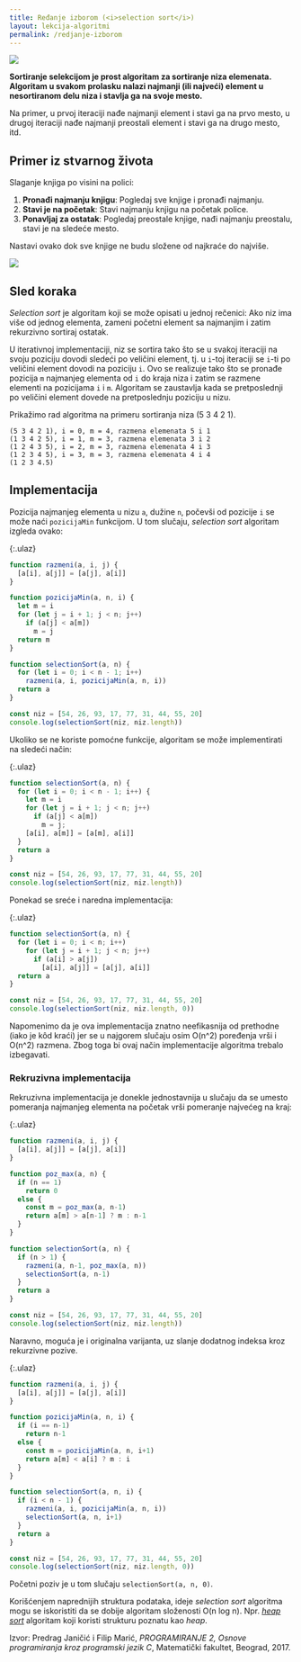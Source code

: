 ```yaml
---
title: Ređanje izborom (<i>selection sort</i>)
layout: lekcija-algoritmi
permalink: /redjanje-izborom
---
```


![](https://upload.wikimedia.org/wikipedia/commons/b/b0/Selection_sort_animation.gif)

**Sortiranje selekcijom je prost algoritam za sortiranje niza elemenata. Algoritam u svakom prolasku nalazi najmanji (ili najveći) element u nesortiranom delu niza i stavlja ga na svoje mesto.**

Na primer, u prvoj iteraciji nađe najmanji element i stavi ga na prvo mesto, u drugoj iteraciji nađe najmanji preostali element i stavi ga na drugo mesto, itd.

## Primer iz stvarnog života

Slaganje knjiga po visini na polici:

1. **Pronađi najmanju knjigu**: Pogledaj sve knjige i pronađi najmanju.
2. **Stavi je na početak**: Stavi najmanju knjigu na početak police.
3. **Ponavljaj za ostatak**: Pogledaj preostale knjige, nađi najmanju preostalu, stavi je na sledeće mesto.

Nastavi ovako dok sve knjige ne budu složene od najkraće do najviše.

![](https://upload.wikimedia.org/wikipedia/commons/thumb/3/39/A_small_bookshelf.jpg/640px-A_small_bookshelf.jpg)

## Sled koraka

*Selection sort* je algoritam koji se može opisati u jednoj rečenici: Ako niz ima više od jednog elementa, zameni početni element sa najmanjim i zatim rekurzivno sortiraj ostatak.

U iterativnoj implementaciji, niz se sortira tako što se u svakoj iteraciji na svoju poziciju dovodi sledeći po veličini element, tj. u `i`-toj iteraciji se `i`-ti po veličini element dovodi na poziciju `i`. Ovo se realizuje tako što se pronađe pozicija `m` najmanjeg elementa od `i` do kraja niza i zatim se razmene elementi na pozicijama `i` i `m`. Algoritam se zaustavlja kada se pretposlednji po veličini element dovede na pretposlednju poziciju u nizu.

Prikažimo rad algoritma na primeru sortiranja niza (5 3 4 2 1).

```
(5 3 4 2 1), i = 0, m = 4, razmena elemenata 5 i 1
(1 3 4 2 5), i = 1, m = 3, razmena elemenata 3 i 2
(1 2 4 3 5), i = 2, m = 3, razmena elemenata 4 i 3
(1 2 3 4 5), i = 3, m = 3, razmena elemenata 4 i 4
(1 2 3 4.5)
```

## Implementacija

Pozicija najmanjeg elementa u nizu `a`,  dužine `n`, počevši od pozicije `i` se može naći `pozicijaMin` funkcijom. U tom slučaju, *selection sort* algoritam izgleda ovako:

{:.ulaz}
```js
function razmeni(a, i, j) {
  [a[i], a[j]] = [a[j], a[i]]
}

function pozicijaMin(a, n, i) {
  let m = i
  for (let j = i + 1; j < n; j++)
    if (a[j] < a[m])
      m = j
  return m
}

function selectionSort(a, n) {
  for (let i = 0; i < n - 1; i++)
    razmeni(a, i, pozicijaMin(a, n, i))
  return a
}

const niz = [54, 26, 93, 17, 77, 31, 44, 55, 20]
console.log(selectionSort(niz, niz.length))
```

Ukoliko se ne koriste pomoćne funkcije, algoritam se može implementirati na sledeći način:

{:.ulaz}
```js
function selectionSort(a, n) {
  for (let i = 0; i < n - 1; i++) {
    let m = i
    for (let j = i + 1; j < n; j++)
      if (a[j] < a[m])
        m = j;
    [a[i], a[m]] = [a[m], a[i]]
  }
  return a
}

const niz = [54, 26, 93, 17, 77, 31, 44, 55, 20]
console.log(selectionSort(niz, niz.length))
```

Ponekad se sreće i naredna implementacija:

{:.ulaz}
```js
function selectionSort(a, n) {
  for (let i = 0; i < n; i++)
    for (let j = i + 1; j < n; j++)
      if (a[i] > a[j])
        [a[i], a[j]] = [a[j], a[i]]
  return a
}

const niz = [54, 26, 93, 17, 77, 31, 44, 55, 20]
console.log(selectionSort(niz, niz.length, 0))
```

Napomenimo da je ova implementacija znatno neefikasnija od prethodne (iako je kôd kraći) jer se u najgorem slučaju osim O(n^2) poređenja vrši i O(n^2) razmena. Zbog toga bi ovaj način implementacije algoritma trebalo izbegavati.

### Rekruzivna implementacija

Rekruzivna implementacija je donekle jednostavnija u slučaju da se umesto pomeranja najmanjeg elementa  na početak vrši pomeranje najvećeg na kraj:

{:.ulaz}
```js
function razmeni(a, i, j) {
  [a[i], a[j]] = [a[j], a[i]]
}

function poz_max(a, n) {
  if (n == 1)
    return 0
  else {
    const m = poz_max(a, n-1)
    return a[m] > a[n-1] ? m : n-1
  }
}

function selectionSort(a, n) {
  if (n > 1) {
    razmeni(a, n-1, poz_max(a, n))
    selectionSort(a, n-1)
  }
  return a
}

const niz = [54, 26, 93, 17, 77, 31, 44, 55, 20]
console.log(selectionSort(niz, niz.length))

```

Naravno, moguća je i originalna varijanta, uz slanje dodatnog indeksa kroz rekurzivne pozive.

{:.ulaz}
```js
function razmeni(a, i, j) {
  [a[i], a[j]] = [a[j], a[i]]
}

function pozicijaMin(a, n, i) {
  if (i == n-1)
    return n-1
  else {
    const m = pozicijaMin(a, n, i+1)
    return a[m] < a[i] ? m : i
  }
}

function selectionSort(a, n, i) {
  if (i < n - 1) {
    razmeni(a, i, pozicijaMin(a, n, i))
    selectionSort(a, n, i+1)
  }
  return a
}

const niz = [54, 26, 93, 17, 77, 31, 44, 55, 20]
console.log(selectionSort(niz, niz.length, 0))
```

Početni poziv je u tom slučaju `selectionSort(a, n, 0)`.

Korišćenjem naprednijih struktura podataka, ideje *selection sort* algoritma mogu se iskoristiti da se dobije algoritam složenosti O(n log n). Npr. [*heap sort*](/redjanje-hrpom) algoritam koji koristi strukturu poznatu kao *heap*.


Izvor: Predrag Janičić i Filip Marić, *PROGRAMIRANJE 2, Osnove programiranja kroz programski jezik C*, Matematički fakultet, Beograd, 2017.
